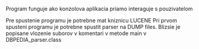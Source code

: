 Program funguje ako konzolova aplikacia priamo interaguje s pouzivatelom

Pre spustenie programu je potrebne mat kniznicu LUCENE
Pri prvom spusteni programu je potrebne spustit parser na DUMP files. 
Blizsie je popisane vlozenie suborov v komentari v metode main v DBPEDIA_parser.class